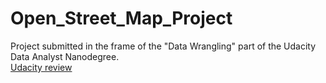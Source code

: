 # Open_Street_Map_Project
Project submitted in the frame of the "Data Wrangling" part of the Udacity Data Analyst Nanodegree.  
[Udacity review](https://review.udacity.com/#!/reviews/1151533)
